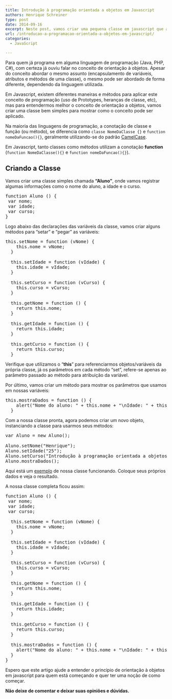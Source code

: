 ```yaml
---
title: Introdução à programação orientada a objetos em Javascript
authors: Henrique Schreiner
type: post
date: 2014-09-16
excerpt: Neste post, vamos criar uma pequena classe em javascript que aborda este método, para que possamos entendê-lo de forma simples e aplicar em nossos projetos.
url: /introducao-a-programacao-orientada-a-objetos-em-javascript/
categories:
  - JavaScript

---
```

Para quem já programa em alguma linguagem de programação (Java, PHP, C#), com certeza já ouviu falar no conceito de orientação à objetos. Apesar do conceito abordar o mesmo assunto (encapsulamento de variáveis, atributos e métodos de uma classe), o mesmo pode ser abordado de forma diferente, dependendo da linguagem utilizada.

Em Javascript, existem diferentes maneiras e métodos para aplicar este conceito de programação (uso de Prototypes, heranças de classe, etc), mas para entendermos melhor o conceito de orientação a objetos, vamos criar uma classe bem simples para mostrar como o conceito pode ser aplicado.

Na maioria das linguagens de programação, a conotação de classe e função (ou método), se diferencia como `classe NomeDaClasse {}` e `function nomeDaFuncao(){}`, geralmente utilizando-se do padrão <a title="Padrão CamelCase" href="http://pt.wikipedia.org/wiki/CamelCase" target="_blank">CamelCase</a>.

Em Javascript, tanto classes como métodos utilizam a conotação **function** (`function NomeDaClasse(){}` e `function nomeDaFuncao(){}`).

## Criando a Classe

Vamos criar uma classe simples chamada **&#8220;Aluno&#8221;**, onde vamos registrar algumas informações como o nome do aluno, a idade e o curso.

<pre class="lang-javascript">function Aluno () {
 var nome;
 var idade;
 var curso;
}
</pre>

Logo abaixo das declarações das variáveis da classe, vamos criar alguns métodos para &#8220;setar&#8221; e &#8220;pegar&#8221; as variáveis:

<pre class="lang-javascript">this.setNome = function (vNome) {
    this.nome = vNome;
  }

  this.setIdade = function (vIdade) {
    this.idade = vIdade;
  }

  this.setCurso = function (vCurso) {
    this.curso = vCurso;
  }

  this.getNome = function () {
    return this.nome;
  }

  this.getIdade = function () {
    return this.idade;
  }

  this.getCurso = function () {
    return this.curso;
  }
</pre>

Verifique que utilizamos o &#8220;**this**&#8221; para referenciarmos objetos/variáveis da própria classe, já os parâmetros em cada método &#8220;set&#8221;, refere-se apenas ao parâmetro passado ao método para atribuição da variável.

Por último, vamos criar um método para mostrar os parâmetros que usamos em nossas variáveis:

<pre class="lang-javascript">this.mostraDados = function () {
    alert("Nome do aluno: " + this.nome + "\nIdade: " + this.idade + "\nCurso: " + this.curso);
  }
</pre>

Com a nossa classe pronta, agora podemos criar um novo objeto, instanciando a classe para usarmos seus métodos:

<pre class="lang-javascript">var Aluno = new Aluno();

Aluno.setNome("Henrique");
Aluno.setIdade("25");
Aluno.setCurso("Introdução à programação orientada a objetos em Javascript");
Aluno.mostraDados();
</pre>

Aqui está um <a title="Exemplo Javascript OO" href="http://jsfiddle.net/hmschreiner/d2x7qgsd/" target="_blank">exemplo</a> de nossa classe funcionando. Coloque seus próprios dados e veja o resultado.

A nossa classe completa ficou assim:

<pre class="lang-javascript">function Aluno () {
 var nome;
 var idade;
 var curso;

  this.setNome = function (vNome) {
    this.nome = vNome;
  }

  this.setIdade = function (vIdade) {
    this.idade = vIdade;
  }

  this.setCurso = function (vCurso) {
    this.curso = vCurso;
  }

  this.getNome = function () {
    return this.nome;
  }

  this.getIdade = function () {
    return this.idade;
  }

  this.getCurso = function () {
    return this.curso;
  }

  this.mostraDados = function () {
    alert("Nome do aluno: " + this.nome + "\nIdade: " + this.idade + "\nCurso: " + this.curso);
  }
}
</pre>

Espero que este artigo ajude a entender o princípio de orientação à objetos em javascript para quem está começando e quer ter uma noção de como começar.
  
**Não deixe de comentar e deixar suas opiniões e dúvidas.**